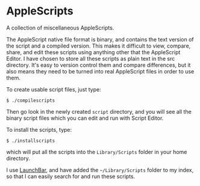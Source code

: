 # AppleScripts

A collection of miscellaneous AppleScripts.

The AppleScript native file format is binary, and contains the text version of the script and a compiled version. This makes it difficult to view, compare, share, and edit these scripts using anything other that the AppleScript Editor. I have chosen to store all these scripts as plain text in the src directory. It's easy to version control them and compare differences, but it also means they need to be turned into real AppleScript files in order to use them.

To create usable script files, just type:

    $ ./compilescripts
	
Then go look in the newly created `script` directory, and you will see all the binary script files which you can edit and run with Script Editor.

To install the scripts, type:

	$ ./installscripts

which will put all the scripts into the `Library/Scripts` folder in your home directory.

I use [LaunchBar](http://www.obdev.at/products/launchbar/index.html), and have added the `~/Library/Scripts` folder to my index, so that I can easily search for and run these scripts.

